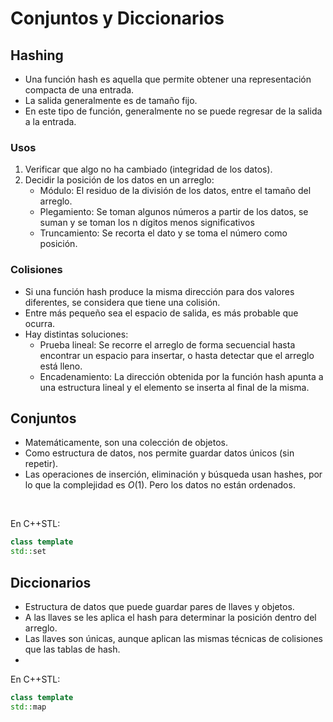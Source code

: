 # Conjuntos y Diccionarios

## Hashing 
- Una función hash es aquella que permite obtener una representación compacta de una entrada.
- La salida generalmente es de tamaño fijo. 
- En este tipo de función, generalmente no se puede regresar de la salida a la entrada.
  
### Usos
1. Verificar que algo no ha cambiado (integridad de los datos).
2. Decidir la posición de los datos en un arreglo:
   - Módulo: El residuo de la división de los datos, entre el tamaño del arreglo.
   - Plegamiento: Se toman algunos números a partir de los datos, se suman y se toman los n dígitos menos significativos
   - Truncamiento: Se recorta el dato y se toma el número como posición.
  
### Colisiones
- Si una función hash produce la misma dirección para dos valores diferentes, se considera que tiene una colisión.
- Entre más pequeño sea el espacio de salida, es más probable que ocurra.
- Hay distintas soluciones: 
  - Prueba lineal: Se recorre el arreglo de forma secuencial hasta encontrar un espacio para insertar, o hasta detectar que el arreglo está lleno. 
  - Encadenamiento: La dirección obtenida por la función hash apunta a una estructura lineal y el elemento se inserta al final de la misma. 

## Conjuntos 
- Matemáticamente, son una colección de objetos. 
- Como estructura de datos, nos permite guardar datos únicos (sin repetir). 
- Las operaciones de inserción, eliminación y búsqueda usan hashes, por lo que la complejidad es $O(1)$. Pero los datos no están ordenados.
<br>   

En C++STL: 
```cpp
class template
std::set
```

## Diccionarios
- Estructura de datos que puede guardar pares de llaves y objetos. 
- A las llaves se les aplica el hash para determinar la posición dentro del arreglo. 
- Las llaves son únicas, aunque aplican las mismas técnicas de colisiones que las tablas de hash. 
- <br>   

En C++STL: 
```cpp
class template
std::map
```